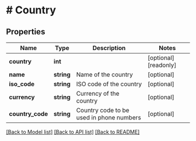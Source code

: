 # # Country

## Properties

Name | Type | Description | Notes
------------ | ------------- | ------------- | -------------
**country** | **int** |  | [optional] [readonly]
**name** | **string** | Name of the country | [optional]
**iso_code** | **string** | ISO code of the country | [optional]
**currency** | **string** | Currency of the country | [optional]
**country_code** | **string** | Country code to be used in phone numbers | [optional]

[[Back to Model list]](../../README.md#models) [[Back to API list]](../../README.md#endpoints) [[Back to README]](../../README.md)

